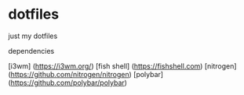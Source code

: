 # dotfiles
just my dotfiles


dependencies

[i3wm] (https://i3wm.org/)
[fish shell] (https://fishshell.com)
[nitrogen] (https://github.com/nitrogen/nitrogen)
[polybar] (https://github.com/polybar/polybar)

